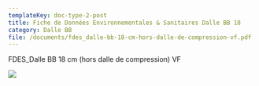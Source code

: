 ```yaml
---
templateKey: doc-type-2-post
title: Fiche de Données Environnementales & Sanitaires Dalle BB 18
category: Dalle BB
file: /documents/fdes_dalle-bb-18-cm-hors-dalle-de-compression-vf.pdf
---
```

FDES_Dalle BB 18 cm (hors dalle de compression) VF

![](/documents/bb_fdes18.jpg)